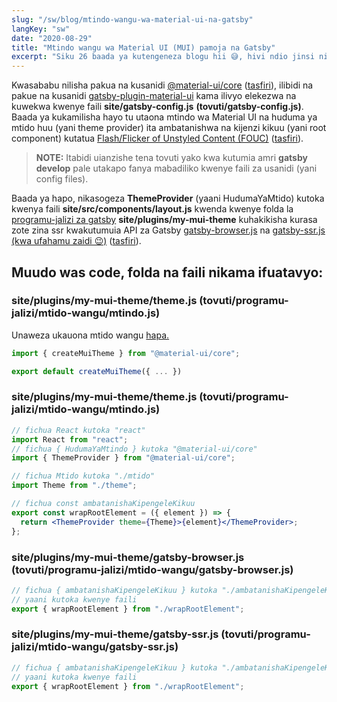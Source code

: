 ```yaml
---
slug: "/sw/blog/mtindo-wangu-wa-material-ui-na-gatsby"
langKey: "sw"
date: "2020-08-29"
title: "Mtindo wangu wa Material UI (MUI) pamoja na Gatsby"
excerpt: "Siku 26 baada ya kutengeneza blogu hii 😅, hivi ndio jinsi nilivyo tumia dakika chache ndani ya siku ku weka sawa mandahari au muonekano wa blogu yango baada ya kugundua kuwa kurasa zina onekana bila mtindo (yani css) kwa kama sekunde moja baada ya kupakua ukurasa; yani Flash/Flicker of Unstyled Contenct (FOUC). Mimi binafsi huktumia Material UI sana. Nafamu kuna njia tofauti za ku tegeneza mitindo kama tailwind, style-components, style-jsx etc."
---
```


Kwasababu nilisha pakua na kusanidi [@material-ui/core](https://material-ui.com/) ([tasfiri](https://translate.google.com/translate?hl=en&sl=en&tl=sw&u=https%3A%2F%2Fmaterial-ui.com%2F)), ilibidi na pakue na kusanidi [gatsby-plugin-material-ui](https://www.gatsbyjs.com/plugins/gatsby-plugin-material-ui/) kama ilivyo elekezwa na kuwekwa kwenye faili **site/gatsby-config.js** **(tovuti/gatsby-config.js)**. Baada ya kukamilisha hayo tu utaona mtindo wa Material UI na huduma ya mtido huu (yani theme provider) ita ambatanishwa na kijenzi kikuu (yani root component) kutatua [Flash/Flicker of Unstyled Content (FOUC)](https://en.wikipedia.org/wiki/Flash_of_unstyled_content) ([tasfiri](https://translate.google.com/translate?hl=en&sl=en&tl=sw&u=https%3A%2F%2Fen.wikipedia.org%2Fwiki%2FFlash_of_unstyled_content&sandbox=1)).

> **NOTE:** Itabidi uianzishe tena tovuti yako kwa kutumia amri **gatsby develop** pale utakapo fanya mabadiliko kwenye faili za usanidi (yani config files).

Baada ya hapo, nikasogeza **ThemeProvider** (yaani HudumaYaMtido) kutoka kwenya faili **site/src/components/layout.js** kwenda kwenye folda la [programu-jalizi za gatsby](https://www.gatsbyjs.com/docs/creating-a-local-plugin/) **site/plugins/my-mui-theme** kuhakikisha kurasa zote zina ssr kwakutumuia API za Gatsby [gatsby-browser.js](https://www.gatsbyjs.com/docs/browser-apis/#wrapRootElement) na [gatsby-ssr.js](https://www.gatsbyjs.com/docs/ssr-apis/#wrapRootElement) [(kwa ufahamu zaidi 😉)](https://material-ui.com/styles/advanced/#server-side-rendering) ([tasfiri](https://translate.google.com/translate?hl=en&sl=en&tl=sw&u=https%3A%2F%2Fmaterial-ui.com%2Fstyles%2Fadvanced%2F%23server-side-rendering)).

## Muudo was code, folda na faili nikama ifuatavyo:

### site/plugins/my-mui-theme/theme.js (tovuti/programu-jalizi/mtido-wangu/mtindo.js)

Unaweza ukauona mtido wangu [hapa.](https://github.com/karimkawambwa/karimkawambwa/blob/master/site/plugins/my-mui-theme/theme.js)

```js
import { createMuiTheme } from "@material-ui/core";

export default createMuiTheme({ ... })
```

### site/plugins/my-mui-theme/theme.js (tovuti/programu-jalizi/mtido-wangu/mtindo.js)

```jsx
// fichua React kutoka "react"
import React from "react";
// fichua { HudumaYaMtindo } kutoka "@material-ui/core"
import { ThemeProvider } from "@material-ui/core";

// fichua Mtido kutoka "./mtido"
import Theme from "./theme";

// fichua const ambatanishaKipengeleKikuu
export const wrapRootElement = ({ element }) => {
  return <ThemeProvider theme={Theme}>{element}</ThemeProvider>;
};
```

### site/plugins/my-mui-theme/gatsby-browser.js (tovuti/programu-jalizi/mtido-wangu/gatsby-browser.js)

```js
// fichua { ambatanishaKipengeleKikuu } kutoka "./ambatanishaKipengeleKikuu"
// yaani kutoka kwenye faili 
export { wrapRootElement } from "./wrapRootElement";
```

### site/plugins/my-mui-theme/gatsby-ssr.js (tovuti/programu-jalizi/mtido-wangu/gatsby-ssr.js)

```js
// fichua { ambatanishaKipengeleKikuu } kutoka "./ambatanishaKipengeleKikuu"
// yaani kutoka kwenye faili 
export { wrapRootElement } from "./wrapRootElement";
```
